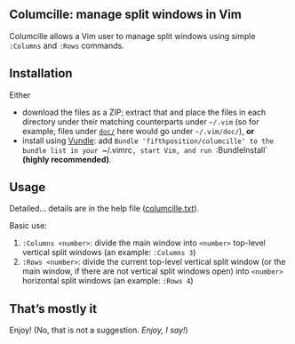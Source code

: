 Columcille: manage split windows in Vim
---------------------------------------

Columcille allows a Vim user to manage split windows using simple `:Columns` and `:Rows` commands.

Installation
------------

Either

* download the files as a ZIP; extract that and place the files in each directory under their matching counterparts under `~/.vim` (so for example, files under [`doc/`](doc) here would go under `~/.vim/doc/`), **or**
* install using [Vundle](https://github.com/gmarik/vundle): add `Bundle 'fifthposition/columcille' to the bundle list in your `~/.vimrc`, start Vim, and run `:BundleInstall` **(highly recommended)**.

Usage
-----

Detailed&#8230; details are in the help file ([columcille.txt](doc/columcille.txt)).

Basic use:

1. `:Columns <number>`: divide the main window into `<number>` top-level vertical split windows (an example: `:Columns 3`)
2. `:Rows <number>`: divide the current top-level vertical split window (or the main window, if there are not vertical split windows open) into `<number>` horizontal split windows (an example: `:Rows 4`)

That&#8217;s mostly it
----------------------

Enjoy! (No, that is not a suggestion. *Enjoy, I say!*)

